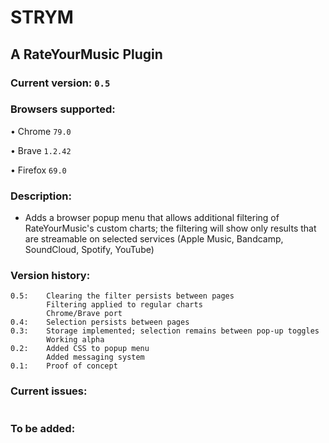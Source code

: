 # STRYM
## A RateYourMusic Plugin
### Current version: `0.5`
### Browsers supported:
• Chrome `79.0`

• Brave `1.2.42`

• Firefox `69.0`

### Description:
* Adds a browser popup menu that allows additional filtering of RateYourMusic's custom charts; the filtering will show only results that are streamable on selected services (Apple Music, Bandcamp, SoundCloud, Spotify, YouTube)
### Version history:
```
0.5:    Clearing the filter persists between pages
        Filtering applied to regular charts
        Chrome/Brave port
0.4:    Selection persists between pages
0.3:    Storage implemented; selection remains between pop-up toggles
        Working alpha
0.2:    Added CSS to popup menu
        Added messaging system
0.1:    Proof of concept
```
### Current issues:
```
```
### To be added:
```
```
